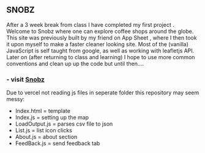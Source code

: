 ## SNOBZ
After a 3 week break from class I have completed my first project . Welcome to Snobz where one can explore coffee shops around the globe. This site was previously built by my friend on App Sheet , where I then took it upon myself to make a faster cleaner looking site. Most of the (vanilla) JavaScript is self taught from google, as well as working with leafletjs API. Later on (after returning to class and learning) I hope to use more common conventions and clean up up the code but until then.... 

### - visit [Snobz](snobz.vercel.app)

Due to vercel not reading js files in seperate folder this repository may seem messy:
  * Index.html = template
  * Index.js = setting up the map
  * LoadOutput.js = parses csv file to json
  * List.js = list icon clicks
  * About.js = about section
  * FeedBack.js = send feedback tab

